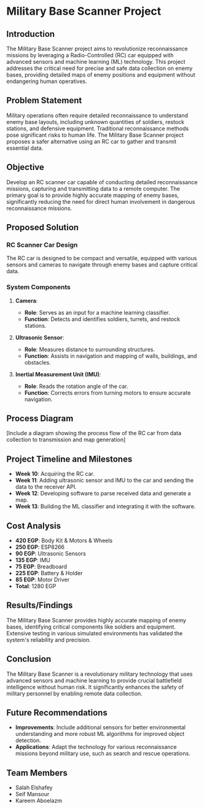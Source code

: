 # Military Base Scanner Project

## Introduction
The Military Base Scanner project aims to revolutionize reconnaissance missions by leveraging a Radio-Controlled (RC) car equipped with advanced sensors and machine learning (ML) technology. This project addresses the critical need for precise and safe data collection on enemy bases, providing detailed maps of enemy positions and equipment without endangering human operatives.

## Problem Statement
Military operations often require detailed reconnaissance to understand enemy base layouts, including unknown quantities of soldiers, restock stations, and defensive equipment. Traditional reconnaissance methods pose significant risks to human life. The Military Base Scanner project proposes a safer alternative using an RC car to gather and transmit essential data.

## Objective
Develop an RC scanner car capable of conducting detailed reconnaissance missions, capturing and transmitting data to a remote computer. The primary goal is to provide highly accurate mapping of enemy bases, significantly reducing the need for direct human involvement in dangerous reconnaissance missions.

## Proposed Solution

### RC Scanner Car Design
The RC car is designed to be compact and versatile, equipped with various sensors and cameras to navigate through enemy bases and capture critical data.

### System Components
1. **Camera**:
   - **Role**: Serves as an input for a machine learning classifier.
   - **Function**: Detects and identifies soldiers, turrets, and restock stations.

2. **Ultrasonic Sensor**:
   - **Role**: Measures distance to surrounding structures.
   - **Function**: Assists in navigation and mapping of walls, buildings, and obstacles.

3. **Inertial Measurement Unit (IMU)**:
   - **Role**: Reads the rotation angle of the car.
   - **Function**: Corrects errors from turning motors to ensure accurate navigation.

## Process Diagram
[Include a diagram showing the process flow of the RC car from data collection to transmission and map generation]

## Project Timeline and Milestones
- **Week 10**: Acquiring the RC car.
- **Week 11**: Adding ultrasonic sensor and IMU to the car and sending the data to the receiver API.
- **Week 12**: Developing software to parse received data and generate a map.
- **Week 13**: Building the ML classifier and integrating it with the software.

## Cost Analysis
- **420 EGP**: Body Kit & Motors & Wheels
- **250 EGP**: ESP8266
- **90 EGP**: Ultrasonic Sensors
- **135 EGP**: IMU
- **75 EGP**: Breadboard
- **225 EGP**: Battery & Holder
- **85 EGP**: Motor Driver
- **Total**: 1280 EGP

## Results/Findings
The Military Base Scanner provides highly accurate mapping of enemy bases, identifying critical components like soldiers and equipment. Extensive testing in various simulated environments has validated the system's reliability and precision.

## Conclusion
The Military Base Scanner is a revolutionary military technology that uses advanced sensors and machine learning to provide crucial battlefield intelligence without human risk. It significantly enhances the safety of military personnel by enabling remote data collection.

## Future Recommendations
- **Improvements**: Include additional sensors for better environmental understanding and more robust ML algorithms for improved object detection.
- **Applications**: Adapt the technology for various reconnaissance missions beyond military use, such as search and rescue operations.

## Team Members
- Salah Elshafey
- Seif Mansour
- Kareem Aboelazm
